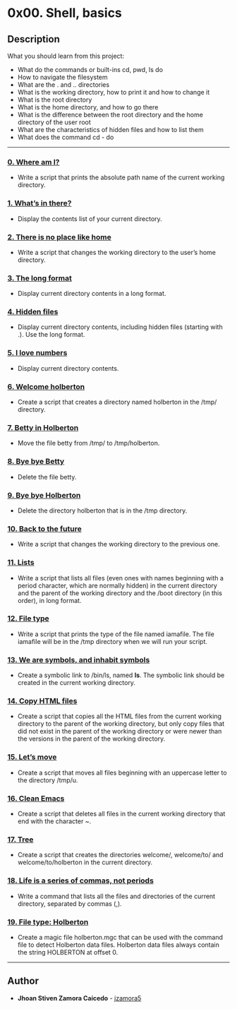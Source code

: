 # 0x00. Shell, basics

## Description
What you should learn from this project:

* What do the commands or built-ins cd, pwd, ls do
* How to navigate the filesystem
* What are the . and .. directories
* What is the working directory, how to print it and how to change it
* What is the root directory
* What is the home directory, and how to go there
* What is the difference between the root directory and the home directory of the user root
* What are the characteristics of hidden files and how to list them
* What does the command cd - do

---

### [0. Where am I?](./0-current_working_directory)
* Write a script that prints the absolute path name of the current working directory.

### [1. What’s in there?](./1-listit)
* Display the contents list of your current directory.


### [2. There is no place like home](./2-bring_me_home)
* Write a script that changes the working directory to the user’s home directory.


### [3. The long format ](./3-listfiles)
* Display current directory contents in a long format.


### [4. Hidden files](./4-listmorefiles)
* Display current directory contents, including hidden files (starting with .). Use the long format.


### [5. I love numbers](./5-listfilesdigitonly)
* Display current directory contents.

### [6. Welcome holberton](./6-firstdirectory)
* Create a script that creates a directory named holberton in the /tmp/ directory.

### [7. Betty in Holberton ](./7-movethatfile)
* Move the file betty from /tmp/ to /tmp/holberton.

### [8. Bye bye Betty ](./8-firstdelete)
* Delete the file betty.

### [9. Bye bye Holberton](./9-firstdirdeletion)
* Delete the directory holberton that is in the /tmp directory.

### [10. Back to the future ](./10-back)
* Write a script that changes the working directory to the previous one.

### [11. Lists ](./11-lists)
* Write a script that lists all files (even ones with names beginning with a period character, which are normally hidden) in the current directory and the parent of the working directory and the /boot directory (in this order), in long format.

### [12. File type](./12-file_type)
* Write a script that prints the type of the file named iamafile. The file iamafile will be in the /tmp directory when we will run your script.

### [13. We are symbols, and inhabit symbols](./13-symbolic_link)
* Create a symbolic link to /bin/ls, named __ls__. The symbolic link should be created in the current working directory.

### [14. Copy HTML files](./14-copy_html)
* Create a script that copies all the HTML files from the current working directory to the parent of the working directory, but only copy files that did not exist in the parent of the working directory or were newer than the versions in the parent of the working directory.

### [15. Let’s move](./15-lets_move)
* Create a script that moves all files beginning with an uppercase letter to the directory /tmp/u.

### [16. Clean Emacs](./16-clean_emacs)
* Create a script that deletes all files in the current working directory that end with the character ~.

### [17. Tree](./17-tree)
* Create a script that creates the directories welcome/, welcome/to/ and welcome/to/holberton in the current directory.

### [18. Life is a series of commas, not periods](./18-commas)
* Write a command that lists all the files and directories of the current directory, separated by commas (,).

### [19. File type: Holberton](./holberton.mgc)
* Create a magic file holberton.mgc that can be used with the command file to detect Holberton data files. Holberton data files always contain the string HOLBERTON at offset 0.

---

## Author
* **Jhoan Stiven Zamora Caicedo** - [jzamora5](https://github.com/jzamora5)

